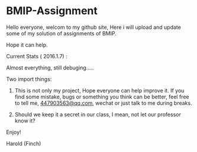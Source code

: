 # BMIP-Assignment

Hello everyone, welcom to my github site, Here i will upload and update some of my solution of assignments of BMIP.

Hope it can help.

Current Stats ( 2016.1.7) : 

Almost everything, still debuging.....


Two import things:

1. This is not only my project, Hope everyone can help improve it. If you find some mistake, bugs or something you think can be better, feel free to tell me, 447903563@qq.com, wechat or just talk to me during breaks.

2. Should we keep it a secret in our class, I mean, not let our professor know it? 

Enjoy!

Harold (Finch)

